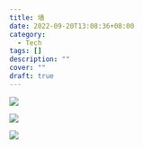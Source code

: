 ```yaml
---
title: 墙
date: 2022-09-20T13:08:36+08:00
category: 
  - Tech
tags: []
description: ""
cover: ""
draft: true
---
```


![](https://s2.loli.net/2022/09/20/5U3GCEsTX2F9I4A.png)

![](https://s2.loli.net/2022/09/20/JKf7FGLoHtrOC6c.png)



![](https://s2.loli.net/2022/09/20/ALYa1OhlJzjfWEk.png)
